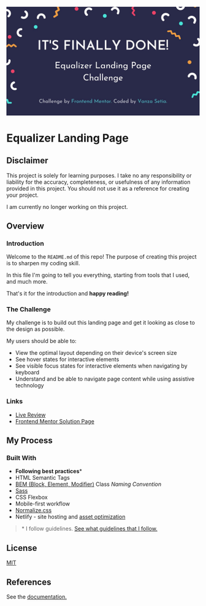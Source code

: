 ![banner](./images/banner.jpg)

# Equalizer Landing Page

## Disclaimer

This project is solely for learning purposes. I take no any responsibility or liability for the accuracy, completeness, or usefulness of any information provided in this project. You should not use it as a reference for creating your project.

I am currently no longer working on this project.

## Overview

### Introduction

Welcome to the `README.md` of this repo! The purpose of creating this project is to sharpen my coding skill.

In this file I'm going to tell you everything, starting from tools that I used, and much more.

That's it for the introduction and **happy reading!**

### The Challenge

My challenge is to build out this landing page and get it looking as close to the design as possible.

My users should be able to:

- View the optimal layout depending on their device's screen size
- See hover states for interactive elements
- See visible focus states for interactive elements when navigating by keyboard
- Understand and be able to navigate page content while using assistive technology

### Links

- [Live Review](https://officialequalizer.netlify.app/)
- [Frontend Mentor Solution Page](https://www.frontendmentor.io/solutions/equalizer-landing-page-html-css-sass-0JTUm8wvt)

## My Process

### Built With
- **Following best practices**\* 
- HTML Semantic Tags
- [BEM (Block, Element, Modifier)](https://sparkbox.com/foundry/bem_by_example) Class *Naming Convention*
- [Sass](https://sass-lang.com/)
- CSS Flexbox
- Mobile-first workflow
- [Normalize.css](https://necolas.github.io/normalize.css/)
- Netlify - site hosting and [asset optimization](https://www.netlify.com/blog/2019/08/05/control-your-asset-optimization-settings-from-netlify.toml/)

> \* I follow guidelines. [See what guidelines that I follow.](./docs/README.md#guidelines)

## License

[MIT](./LICENSE)

## References

See the [documentation.](./docs/README.md)
